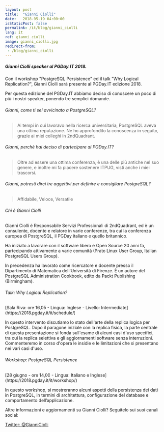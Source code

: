 ```yaml
---
layout: post
title:  "Gianni Ciolli"
date:   2018-05-19 04:00:00
isStaticPost: false
permalink: /it/blog/gianni_ciolli
lang: it
ref: gianni_ciolli
image: gianni_ciolli.jpg
redirect-from:
 - /blog/gianni_ciolli
---
```


<h5>Gianni Ciolli speaker al PGDay.IT 2018.</h5>

Con il workshop "PostgreSQL Persistence" ed il talk "Why Logical Replication?", Gianni Ciolli sarà presente al PGDay.IT edizione 2018.

Per questa edizione del PGDay.IT abbiamo deciso di conoscere un poco di più i nostri speaker, ponendo tre semplici domande.

<h6>Gianni, come ti sei avvicinato a PostgreSQL?</h6>

>Ai tempi in cui lavoravo nella ricerca universitaria, PostgreSQL aveva una ottima reputazione. Ne ho approfondito la conoscenza in seguito, grazie ai miei colleghi in 2ndQuadrant.

<h6>Gianni, perchè hai deciso di partecipare al PGDay.IT?</h6>

>Oltre ad essere una ottima conferenza, è una delle più antiche nel suo genere, e inoltre mi fa piacere sostenere ITPUG, visti anche i miei trascorsi.

<h6>Gianni, potresti dirci tre aggettivi per definire e consigliare PostgreSQL?</h6>

>Affidabile, Veloce, Versatile


<h6>Chi è Gianni Ciolli</h6>

Gianni Ciolli è Responsabile Servizi Professionali di 2ndQuadrant, ed è un consulente, docente e relatore in varie conferenze, tra cui la conferenza europea di PostgreSQL, il PGDay italiano e quello britannico.

Ha iniziato a lavorare con il software libero e Open Source 20 anni fa, partecipando attivamente a varie comunità (Prato Linux User Group, Italian PostgreSQL Users Group).

In precedenza ha lavorato come ricercatore e docente presso il Dipartimento di Matematica dell’Università di Firenze. È un autore del PostgreSQL Administration Cookbook, edito da Packt Publishing (Birmingham).

<h6>Talk: Why Logical Replication?</h6>
[Sala Riva: ore 16,05 - Lingua: Inglese - Livello: Intermediate](https://2018.pgday.it/it/schedule/)

In questo intervento discutiamo lo stato dell'arte della replica logica per PostgreSQL. Dopo il paragone iniziale con la replica fisica, la parte centrale di questa presentazione si fonda sull'esame di alcuni casi d'uso specifici, tra cui la replica selettiva e gli aggiornamenti software senza interruzioni. Commenteremo in corso d'opera le insidie e le limitazioni che si presentano nei vari casi d'uso.

<h6>Workshop: PostgreSQL Persistence</h6>
[28 giugno - ore 14,00 - Lingua: Italiano e Inglese](https://2018.pgday.it/it/workshop/)

In questo workshop, si mostreranno alcuni aspetti della persistenza dei dati in PostgreSQL, in termini di architettura, configurazione del database e comportamento dell’applicazione.

Altre informazioni e aggiornamenti su Gianni Ciolli? Seguitelo sui suoi canali social:

[Twitter: @GianniCiolli](https://twitter.com/GianniCiolli)
